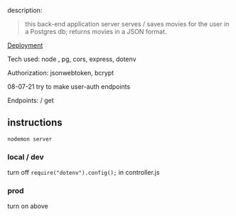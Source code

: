 description:

> this back-end application server serves / saves movies for the user in a Postgres db; returns movies in a JSON format.

[Deployment](https://andrew-movie-app.herokuapp.com/)

Tech used: node , pg, cors, express, dotenv

Authorization: jsonwebtoken, bcrypt

08-07-21 try to make user-auth endpoints

Endpoints: / get

## instructions
```
nodemon server
```

### local / dev

turn off `require("dotenv").config();` in controller.js

### prod 

turn on above
